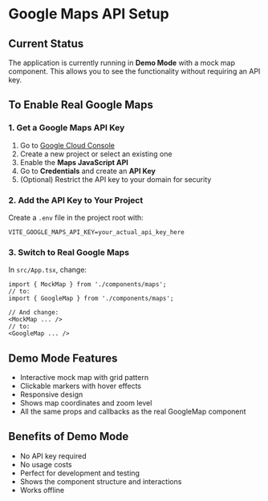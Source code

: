 # Google Maps API Setup

## Current Status

The application is currently running in **Demo Mode** with a mock map component. This allows you to see the functionality without requiring an API key.

## To Enable Real Google Maps

### 1. Get a Google Maps API Key

1. Go to [Google Cloud Console](https://console.cloud.google.com/)
2. Create a new project or select an existing one
3. Enable the **Maps JavaScript API**
4. Go to **Credentials** and create an **API Key**
5. (Optional) Restrict the API key to your domain for security

### 2. Add the API Key to Your Project

Create a `.env` file in the project root with:

```
VITE_GOOGLE_MAPS_API_KEY=your_actual_api_key_here
```

### 3. Switch to Real Google Maps

In `src/App.tsx`, change:

```tsx
import { MockMap } from './components/maps';
// to:
import { GoogleMap } from './components/maps';

// And change:
<MockMap ... />
// to:
<GoogleMap ... />
```

## Demo Mode Features

- Interactive mock map with grid pattern
- Clickable markers with hover effects
- Responsive design
- Shows map coordinates and zoom level
- All the same props and callbacks as the real GoogleMap component

## Benefits of Demo Mode

- No API key required
- No usage costs
- Perfect for development and testing
- Shows the component structure and interactions
- Works offline

